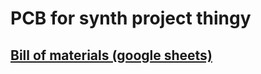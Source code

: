 # PCB for synth project thingy

## [Bill of materials (google sheets)](https://docs.google.com/spreadsheets/d/1mw8S-eOHjplATXsi4Le0auCMZ8W1ZmBKjRO5l_0JOso/edit#gid=0)

